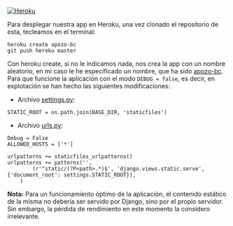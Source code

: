 [![Heroku](https://www.herokucdn.com/deploy/button.png)](https://apozo-bc.herokuapp.com/Bares/)

Para desplegar nuestra app en Heroku, una vez clonado el repositorio de esta, tecleamos en el terminal:
```
heroku create apozo-bc
git push heroku master
```
Con heroku create, si no le indicamos nada, nos crea la app con un nombre aleatorio, en mi caso le he especificado un nombre, que ha sido [apozo-bc](https:apozo-bc.herokuapp.com/Bares/).
Para que funcione la aplicación con el modo ```DEBUG = false```, es decir, en explotación se han hecho las siguientes modificaciones:

- Archivo [settings.py](https://github.com/AntonioPozo/Bares/blob/master/proyectoP4/settings.py):

```
STATIC_ROOT = os.path.join(BASE_DIR, 'staticfiles')
```
- Archivo [urls.py](https://github.com/AntonioPozo/Bares/blob/master/proyectoP4/urls.py):


```
Debug = False
ALLOWED_HOSTS = ['*']

urlpatterns += staticfiles_urlpatterns()
urlpatterns += patterns('',
        (r'^static/(?P<path>.*)$', 'django.views.static.serve', {'document_root': settings.STATIC_ROOT}),
    )
```
**Nota:** Para un funcionamiento óptimo de la aplicación, el contenido estático de la misma no debería ser servido por Django, sino por el propio servidor. Sin embargo, la pérdida de rendimiento en este momento la considero irrelevante. 

<!--
Lo proximo que he hecho ha sido crear un proceso de integración contínua junto al despliegue automático tanto en Heroku como en Snap CI. Para realizarlo en heroku, al conectarlo con GitHub debes aceptar la siguiente ventana emergente:

![heroku123](http://i1042.photobucket.com/albums/b422/Pedro_Gazquez_Navarrete/Captura%20de%20pantalla%20de%202015-11-16%20005315_zpssvdmjoei.png)

Una vez hecho esto, habilitamos que no despliegue hasta que no pase los tests para la IC:

![ic](http://i1042.photobucket.com/albums/b422/Pedro_Gazquez_Navarrete/Captura%20de%20pantalla%20de%202015-11-16%20005451_zpsca57kxdz.png)

Como se puede ver en la imagen el proceso de intregración continua está correctamente configurado.
Otra opción es hacerlo con Snap CI, en el cual debes conectarte con GitHub y aceptar las condiciones:

![snap](http://i1042.photobucket.com/albums/b422/Pedro_Gazquez_Navarrete/Captura%20de%20pantalla%20de%202015-11-16%20003846_zpspefwdnws.png)

Y por último, podemos comprobar que también está correctamente configurado el proceso de IC con Snap CI:

![snap1222](http://i1042.photobucket.com/albums/b422/Pedro_Gazquez_Navarrete/Captura%20de%20pantalla%20de%202015-11-16%20004423_zpsqfhzcdku.png)
-->